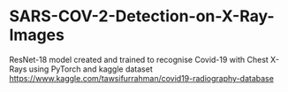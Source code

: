# SARS-COV-2-Detection-on-X-Ray-Images
ResNet-18 model created and trained to recognise Covid-19 with Chest X-Rays using PyTorch and kaggle dataset
https://www.kaggle.com/tawsifurrahman/covid19-radiography-database
